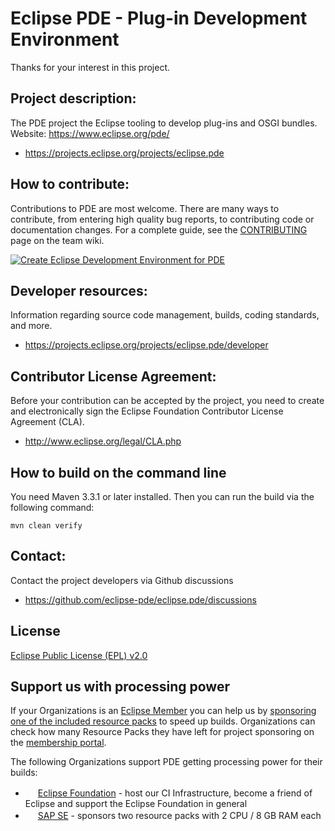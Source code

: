 Eclipse PDE - Plug-in Development Environment
=====================================================

Thanks for your interest in this project.

Project description:
--------------------

The PDE project the Eclipse tooling to develop plug-ins and OSGI bundles.  
Website: https://www.eclipse.org/pde/

- https://projects.eclipse.org/projects/eclipse.pde

How to contribute:
--------------------
Contributions to PDE are most welcome. There are many ways to contribute, 
from entering high quality bug reports, to contributing code or documentation changes. 
For a complete guide, see the [CONTRIBUTING](CONTRIBUTING.md) page on the team wiki.

[![Create Eclipse Development Environment for PDE](https://download.eclipse.org/oomph/www/setups/svg/PDE.svg)](
https://www.eclipse.org/setups/installer/?url=https://raw.githubusercontent.com/eclipse-pde/eclipse.pde/master/releng/org.eclipse.pde.setup/PDEConfiguration.setup&show=true
"Click to open Eclipse-Installer Auto Launch or drag into your running installer")

Developer resources:
--------------------

Information regarding source code management, builds, coding standards, and more.

- https://projects.eclipse.org/projects/eclipse.pde/developer

Contributor License Agreement:
------------------------------

Before your contribution can be accepted by the project, you need to create and electronically sign the Eclipse Foundation Contributor License Agreement (CLA).

- http://www.eclipse.org/legal/CLA.php


How to build on the command line
--------------------------------

You need Maven 3.3.1 or later installed. Then you can run the build via the following command:

`mvn clean verify`

Contact:
--------

Contact the project developers via Github discussions

- https://github.com/eclipse-pde/eclipse.pde/discussions

License
-------

[Eclipse Public License (EPL) v2.0](https://www.eclipse.org/legal/epl-2.0/)

Support us with processing power
--------------------------------

If your Organizations is an [Eclipse Member](https://www.eclipse.org/membership/exploreMembership.php) you can help us by [sponsoring one of the included resource packs](https://github.com/eclipse-cbi/cbi/wiki#assigning-additional-resources-to-a-project) to speed up builds. Organizations can check how many Resource Packs they have left for project sponsoring on the [membership portal](https://membership.eclipse.org/portal/login).

The following Organizations support PDE getting processing power for their builds:
* <img src="https://www.eclipse.org/favicon.ico" width="16" height="16"> [Eclipse Foundation](https://www.eclipse.org/sponsor/) - host our CI Infrastructure, become a friend of Eclipse and support the Eclipse Foundation in general
* <img src="https://www.sap.com/favicon.ico"     width="16" height="16"> [SAP SE](https://www.eclipse.org/membership/showMember.php?member_id=665) - sponsors two resource packs with 2 CPU / 8 GB RAM each

